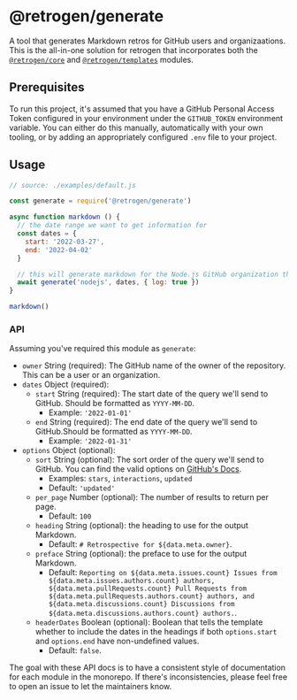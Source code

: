 # @retrogen/generate

A tool that generates Markdown retros for GitHub users and organizaations. This is the all-in-one solution for retrogen that incorporates both the [`@retrogen/core`](../core/) and [`@retrogen/templates`](../templates/) modules.

## Prerequisites

To run this project, it's assumed that you have a GitHub Personal Access Token configured in your environment under the `GITHUB_TOKEN` environment variable. You can either do this manually, automatically with your own tooling, or by adding an appropriately configured `.env` file to your project.

## Usage

```js
// source: ./examples/default.js

const generate = require('@retrogen/generate')

async function markdown () {
  // the date range we want to get information for
  const dates = {
    start: '2022-03-27',
    end: '2022-04-02'
  }

  // this will generate markdown for the Node.js GitHub organization that includes data for Issues, PRs, and Discussions from 2022-03-27 to 2022-04-02
  await generate('nodejs', dates, { log: true })
}

markdown()
```

### API

Assuming you've required this module as `generate`:

* `owner` String (required): The GitHub name of the owner of the repository. This can be a user or an organization.
* `dates` Object (required):
  * `start` String (required): The start date of the query we'll send to GitHub. Should be formatted as `YYYY-MM-DD`.
    - Example: `'2022-01-01'`
  * `end` String (required): The end date of the query we'll send to GitHub.Should be formatted as `YYYY-MM-DD`.
    - Example: `'2022-01-31'`
* `options` Object (optional):
  * `sort` String (optional): The sort order of the query we'll send to GitHub. You can find the valid options on [GitHub's Docs](https://docs.github.com/en/enterprise-cloud@latest/search-github/getting-started-with-searching-on-github/sorting-search-results).
    * Examples: `stars`, `interactions`, `updated`
    * Default: `'updated'`
  * `per_page` Number (optional): The number of results to return per page.
    * Default: `100`
  * `heading` String (optional): the heading to use for the output Markdown.
    * Default: `# Retrospective for ${data.meta.owner}`.
  * `preface` String (optional): the preface to use for the output Markdown.
    * Default: `Reporting on ${data.meta.issues.count} Issues from ${data.meta.issues.authors.count} authors, ${data.meta.pullRequests.count} Pull Requests from ${data.meta.pullRequests.authors.count} authors, and ${data.meta.discussions.count} Discussions from ${data.meta.discussions.authors.count} authors.`.
  * `headerDates` Boolean (optional): Boolean that tells the template whether to include the dates in the headings if both `options.start` and `options.end` have non-undefined values.
    * Default: `false`.


The goal with these API docs is to have a consistent style of documentation for each module in the monorepo. If there's inconsistencies, please feel free to open an issue to let the maintainers know.